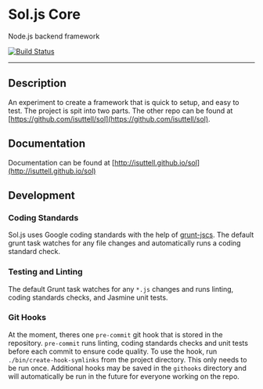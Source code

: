 # Sol.js Core
Node.js backend framework

[![Build Status](https://travis-ci.org/isuttell/sol-core.svg)](https://travis-ci.org/isuttell/sol-core)

- - -

## Description
An experiment to create a framework that is quick to setup, and easy to test. The project is spit into two parts. The other repo can be found at [https://github.com/isuttell/sol](https://github.com/isuttell/sol).

## Documentation

Documentation can be found at [http://isuttell.github.io/sol](http://isuttell.github.io/sol)

## Development

### Coding Standards

Sol.js uses Google coding standards with the help of [grunt-jscs](https://github.com/jscs-dev/grunt-jscs). The default grunt task watches for any file changes and automatically runs a coding standard check.

### Testing and Linting

The default Grunt task watches for any `*.js` changes and runs linting, coding standards checks, and Jasmine unit tests.

### Git Hooks

At the moment, theres one `pre-commit` git hook that is stored in the repository. `pre-commit` runs linting, coding standards checks and unit tests before each commit to ensure code quality. To use the hook, run `./bin/create-hook-symlinks` from the project directory. This only needs to be run once. Additional hooks may be saved in the `githooks` directory and will automatically be run in the future for everyone working on the repo.